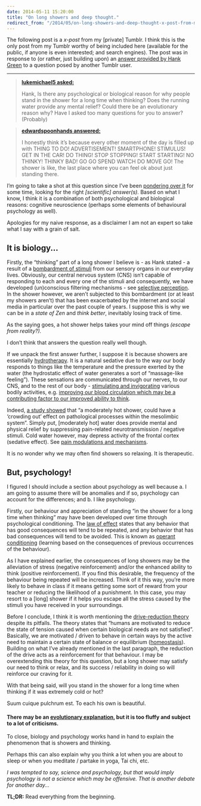 ```yaml
---
date: 2014-05-11 15:20:00
title: "On long showers and deep thought."
redirect_from: "/2014/05/on-long-showers-and-deep-thought-x-post-from-my-tumblr/"
---
```


The following post is a _x-post_ from my [private] Tumblr. I think this is the only post from my Tumblr worthy of being included here (available for the public, if anyone is even interested; and search engines). The post was in response to (or rather, just building upon) an [answer provided by Hank Green](http://edwardspoonhands.com/post/81366082695/hank-is-there-any-psychological-or-biological-reason) to a question posed by another Tumblr user.


* * *


> [**lukemichael5 asked:**](http://lukemichael5.tumblr.com/)
>
> Hank, Is there any psychological or biological reason for why people stand in the shower for a long time when thinking? Does the running water provide any mental relief? Could there be an evolutionary reason why? Have I asked too many questions for you to answer? (Probably)

> [**edwardspoonhands answered:**](http://edwardspoonhands.com/post/81366082695/hank-is-there-any-psychological-or-biological-reason)
>
> I honestly think it’s because every other moment of the day is filled up with THING TO DO! ADVERTISEMENT! SMARTPHONE! STIMULUS! GET IN THE CAR! DO THING! STOP STOPPING! START STARTING! NO THINKY! THINKY BAD! GO GO SPEND WATCH DO MOVE GO! The shower is like, the last place where you can feel ok about just standing there.

<!--more-->

I’m going to take a shot at this question since I’ve been [pondering over it](/2013/07/28/building-a-new-home/ "Building a new home") for some time, looking for the right _[scientific] answer(s)._ Based on what I know, I think it is a combination of both psychological and biological reasons: cognitive neuroscience (perhaps some elements of behavioural psychology as well).

Apologies for my naive response, as a disclaimer I am not an expert so take what I say with a grain of salt.


## It is biology...

Firstly, the “thinking” part of a long shower I believe is - as Hank stated - a result of a [bombardment of stimuli](http://journals.lww.com/investigativeradiology/Citation/1988/01000/The_Study_of_Perception.10.aspx) from our sensory organs in our everyday lives. Obviously, our central nervous system (CNS) isn’t capable of responding to each and every one of the stimuli and consequently, we have developed (un)conscious filtering mechanisms - see [selective perception](http://en.wikipedia.org/wiki/Selective_perception). In the shower however, we aren’t subjected to this bombardment (or at least my showers aren’t) that has been exacerbated by the internet and social media in particular over the past couple of years. I suppose this is why we can be in a _state of Zen_ and _think better_, inevitably losing track of time.

As the saying goes, a hot shower helps takes your mind off things _(escape from reality?)._

I don’t think that answers the question really well though.

If we unpack the first answer further, I suppose it is because showers are essentially [hydrotherapy](http://en.wikipedia.org/wiki/Hydrotherapy). It is a natural sedative due to the way our body responds to things like the temperature and the pressure exerted by the water (the hydrostatic effect of water generates a sort of “massage-like feeling”). These sensations are communicated through our nerves, to our CNS, and to the rest of our body - [stimulating and invigorating](http://www.naturaltherapypages.com.au/article/hydrotherapy) various bodily activities, e.g. [improving our blood circulation which may be a contributing factor to our improved ability to think](http://www.scientificamerican.com/article/why-do-you-think-better-after-walk-exercise/).

Indeed, [a study showed](http://www.medical-hypotheses.com/article/S0306-9877(07)00376-3/abstract) that “a moderately hot shower, could have a ‘crowding out’ effect on pathological processes within the mesolimbic system”. Simply put, [moderately hot] water does provide mental and physical relief by suppressing pain-related neurotransmission / negative stimuli. Cold water however, may depress activity of the frontal cortex (sedative effect). See [pain modulations and mechanisms](http://neuroscience.uth.tmc.edu/s2/chapter08.html).

It is no wonder why we may often find showers so relaxing. It is therapeutic.


## But, psychology!

I figured I should include a section about psychology as well because a. I am going to assume there will be anomalies and if so, psychology can account for the differences; and b. I like psychology.

Firstly, our behaviour and appreciation of standing “in the shower for a long time when thinking” may have been developed over time through psychological conditioning. The [law of effect](http://www.sparknotes.com/psychology/psych101/learning/section2.rhtml) states that any behavior that has good consequences will tend to be repeated, and any behavior that has bad consequences will tend to be avoided. This is known as [operant conditioning](http://psychology.about.com/od/behavioralpsychology/a/classical-vs-operant-conditioning.htm) (learning based on the consequences of previous occurrences of the behaviour).

As I have explained earlier, the consequences of long showers may be the alleviation of stress (negative reinforcement) and/or the enhanced ability to think (positive reinforcement). If you find this desirable, the frequency of the behaviour being repeated will be increased. Think of it this way, you’re more likely to behave in class if it means getting some sort of reward from your teacher or reducing the likelihood of a punishment. In this case, you may resort to a [long] shower if it helps you escape all the stress caused by the stimuli you have received in your surroundings.

Before I conclude, I think it is worth mentioning the [drive-reduction theory](https://www.boundless.com/psychology/motivation/approaches-to-explaining-motivation/drive-reduction-theory/) despite its pitfalls. The theory states that “humans are motivated to reduce the state of tension caused when certain biological needs are not satisfied”. Basically, we are motivated / driven to behave in certain ways by the active need to maintain a certain state of balance or equilibrium ([homeostasis](http://en.wikipedia.org/wiki/Homeostasis)). Building on what I’ve already mentioned in the last paragraph, the reduction of the drive acts as a reinforcement for that behaviour. I may be overextending this theory for this question, but a long shower may satisfy our need to think or relax, and its success / reliability in doing so will reinforce our craving for it.

With that being said, will you stand in the shower for a long time when thinking if it was extremely cold or hot?

Suum cuique pulchrum est. To each his own is beautiful.


#### There may be an [evolutionary explanation](http://www.reddit.com/r/explainlikeimfive/comments/1gk3vm/eli5_why_do_humans_have_such_a_strong_desire_to/cal5v5m), but it is too fluffy and subject to a lot of criticisms.

To close, biology and psychology works hand in hand to explain the phenomenon that is showers and thinking.

Perhaps this can also explain why you think a lot when you are about to sleep or when you meditate / partake in yoga, Tai chi, etc.

_I was tempted to say, science and psychology, but that would imply psychology is not a science which may be offensive. That is another debate for another day..._

**TL;DR:** Read everything from the beginning.